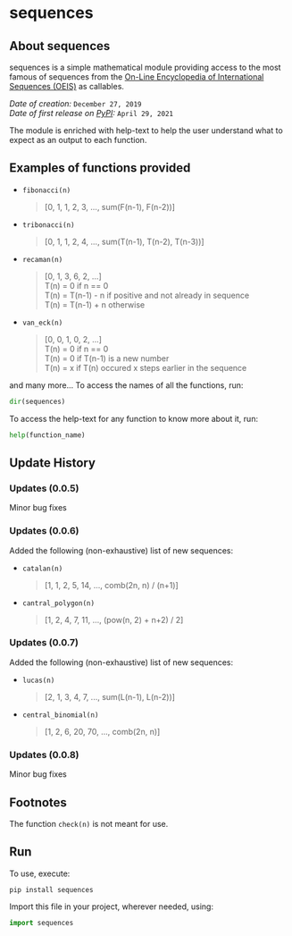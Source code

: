 # sequences

## About sequences
sequences is a simple mathematical module providing access to the most famous of sequences from the [On-Line Encyclopedia of International Sequences (OEIS)](https://oeis.org/) as callables. 

*Date of creation:* `December 27, 2019` \
*Date of first release on [PyPI](https://pypi.org/):* `April 29, 2021`

The module is enriched with help-text to help the user understand what to expect as an output to each function.

## Examples of functions provided

- `fibonacci(n)`
    > [0, 1, 1, 2, 3, ..., sum(F(n-1), F(n-2))]
- `tribonacci(n)`
    > [0, 1, 1, 2, 4, ..., sum(T(n-1), T(n-2), T(n-3))]
- `recaman(n)`
    > [0, 1, 3, 6, 2, ...] \
    > T(n) = 0 if n == 0 \
    > T(n) = T(n-1) - n if positive and not already in sequence \
    > T(n) = T(n-1) + n otherwise
- `van_eck(n)`
    > [0, 0, 1, 0, 2, ...] \
    > T(n) = 0 if n == 0 \
    > T(n) = 0 if T(n-1) is a new number \
    > T(n) = x if T(n) occured x steps earlier in the sequence

and many more... To access the names of all the functions, run:

```python
dir(sequences)
```

To access the help-text for any function to know more about it, run:

```python
help(function_name)
```

## Update History

### Updates (0.0.5)

Minor bug fixes

### Updates (0.0.6)

Added the following (non-exhaustive) list of new sequences:
- `catalan(n)`
    > [1, 1, 2, 5, 14, ..., comb(2n, n) / (n+1)]
- `cantral_polygon(n)`
    > [1, 2, 4, 7, 11, ..., (pow(n, 2) + n+2) / 2]

### Updates (0.0.7)

Added the following (non-exhaustive) list of new sequences:
- `lucas(n)`
    > [2, 1, 3, 4, 7, ..., sum(L(n-1), L(n-2))]
- `central_binomial(n)`
    > [1, 2, 6, 20, 70, ..., comb(2n, n)]

### Updates (0.0.8)

Minor bug fixes

## Footnotes

The function `check(n)` is not meant for use.

## Run

To use, execute:

```
pip install sequences
```

Import this file in your project, wherever needed, using:

```python
import sequences
```
